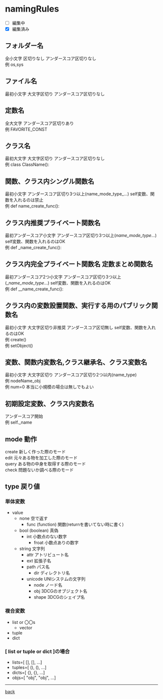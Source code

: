 # namingRules
- [ ] 編集中
- [x] 編集済み
## フォルダー名
全小文字 区切りなし アンダースコア区切りなし  
例 os,sys  
## ファイル名
最初小文字 大文字区切り アンダースコア区切りなし  
## 定数名
全大文字 アンダースコア区切りあり  
例 FAVORITE_CONST  
## クラス名
最初大文字 大文字区切り アンダースコア区切りなし  
例 class ClassName():  
## 関数、クラス内シングル関数名
最初小文字 アンダースコア区切り3つ以上(name_mode_type_...) self変数、関数を入れるのは禁止  
例 def name_create_func():  
## クラス内推奨プライベート関数名
最初アンダースコア小文字 アンダースコア区切り3つ以上(_name_mode_type_...) self変数、関数を入れるのはOK  
例 def _name_create_func():  
## クラス内完全プライベート関数名 定数まとめ関数名
最初アンダースコア2つ小文字 アンダースコア区切り3つ以上(__name_mode_type_...) self変数、関数を入れるのはOK  
例 def __name_create_func():  
## クラス内の変数設置関数、実行する用のパブリック関数名
最初小文字 大文字区切り非推奨 アンダースコア区切無し self変数、関数を入れるのはOK  
例 create()  
例 setObject()  
## 変数、関数内変数名,クラス継承名、クラス変数名
最初小文字 大文字区切り アンダースコア区切り2つ以内(name_type)  
例 nodeName_obj  
例 num=0 本当に小規模の場合は無しでもよい  
## 初期設定変数、クラス内変数名
アンダースコア開始  
例 self._name  
## mode 動作
create 新しく作った際のモード  
edit 元々ある物を加工した際のモード  
query ある物の中身を取得する際のモード  
check 問題ないか調べる際のモード  
## type 戻り値
### 単体変数
* value
    * none 空で返す  
        * func (function) 関数(returnを書いてない時に書く)  
    * bool (boolean) 真偽  
        * int 小数点のない数字  
            * froat 小数点ありの数字  
    * string 文字列  
        * attr アトリビュート名  
        * ext 拡張子名  
        * path パス名  
            * dir ディレクトリ名  
        * unicode UNIシステムの文字列  
            * node ノード名  
            * obj 3DCGのオブジェクト名  
            * shape 3DCGのシェイプ名  
### 複合変数
* list or 〇〇s  
    * vector
* tuple  
* dict  
### [ list or tuple or dict ]の場合
* lists=[ [], [], ...]  
* tuples=[ (), (), ...]  
* dicts=[ {}, {}, ...]  
* objs=[ "obj", "obj", ...]  

---
[back](./README.md)
